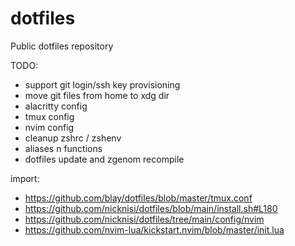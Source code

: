 # dotfiles
Public dotfiles repository

TODO:
- support git login/ssh key provisioning
- move git files from home to xdg dir
- alacritty config
- tmux config
- nvim config
- cleanup zshrc / zshenv
- aliases n functions
- dotfiles update and zgenom recompile

import:
- https://github.com/blay/dotfiles/blob/master/tmux.conf
- https://github.com/nicknisi/dotfiles/blob/main/install.sh#L180
- https://github.com/nicknisi/dotfiles/tree/main/config/nvim
- https://github.com/nvim-lua/kickstart.nvim/blob/master/init.lua
